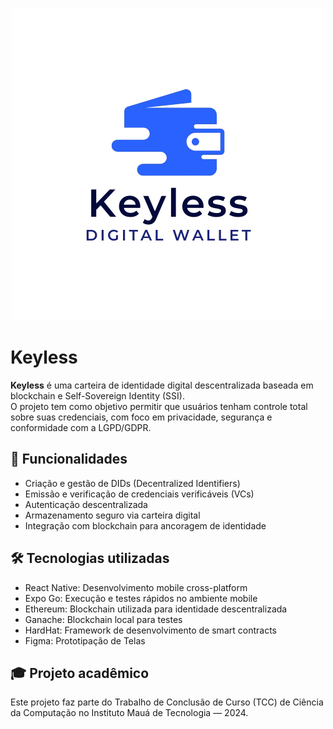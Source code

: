 <p align="center">
  <img src="./assets/keyless-banner.png" alt="Keyless Banner" />
</p>

# Keyless

**Keyless** é uma carteira de identidade digital descentralizada baseada em blockchain e Self-Sovereign Identity (SSI).  
O projeto tem como objetivo permitir que usuários tenham controle total sobre suas credenciais, com foco em privacidade, segurança e conformidade com a LGPD/GDPR.

## 🚀 Funcionalidades

- Criação e gestão de DIDs (Decentralized Identifiers)  
- Emissão e verificação de credenciais verificáveis (VCs)  
- Autenticação descentralizada  
- Armazenamento seguro via carteira digital  
- Integração com blockchain para ancoragem de identidade  

## 🛠️ Tecnologias utilizadas

- React Native: Desenvolvimento mobile cross-platform
- Expo Go: Execução e testes rápidos no ambiente mobile 
- Ethereum: Blockchain utilizada para identidade descentralizada 
- Ganache: Blockchain local para testes
- HardHat: Framework de desenvolvimento de smart contracts
- Figma: Prototipação de Telas

## 🎓 Projeto acadêmico

Este projeto faz parte do Trabalho de Conclusão de Curso (TCC) de Ciência da Computação no Instituto Mauá de Tecnologia — 2024.